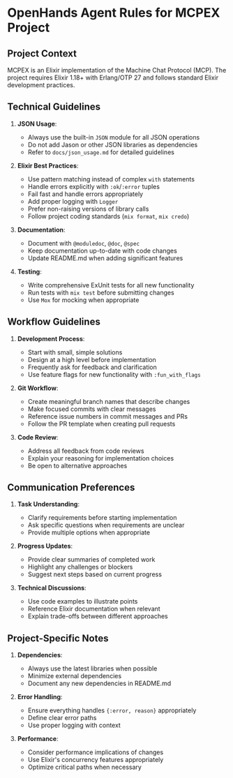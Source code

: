 # OpenHands Agent Rules for MCPEX Project

## Project Context

MCPEX is an Elixir implementation of the Machine Chat Protocol (MCP). The project requires Elixir 1.18+ with Erlang/OTP 27 and follows standard Elixir development practices.

## Technical Guidelines

1. **JSON Usage**: 
   - Always use the built-in `JSON` module for all JSON operations
   - Do not add Jason or other JSON libraries as dependencies
   - Refer to `docs/json_usage.md` for detailed guidelines

2. **Elixir Best Practices**:
   - Use pattern matching instead of complex `with` statements
   - Handle errors explicitly with `:ok`/`:error` tuples
   - Fail fast and handle errors appropriately
   - Add proper logging with `Logger`
   - Prefer non-raising versions of library calls
   - Follow project coding standards (`mix format`, `mix credo`)

3. **Documentation**:
   - Document with `@moduledoc`, `@doc`, `@spec`
   - Keep documentation up-to-date with code changes
   - Update README.md when adding significant features

4. **Testing**:
   - Write comprehensive ExUnit tests for all new functionality
   - Run tests with `mix test` before submitting changes
   - Use `Mox` for mocking when appropriate

## Workflow Guidelines

1. **Development Process**:
   - Start with small, simple solutions
   - Design at a high level before implementation
   - Frequently ask for feedback and clarification
   - Use feature flags for new functionality with `:fun_with_flags`

2. **Git Workflow**:
   - Create meaningful branch names that describe changes
   - Make focused commits with clear messages
   - Reference issue numbers in commit messages and PRs
   - Follow the PR template when creating pull requests

3. **Code Review**:
   - Address all feedback from code reviews
   - Explain your reasoning for implementation choices
   - Be open to alternative approaches

## Communication Preferences

1. **Task Understanding**:
   - Clarify requirements before starting implementation
   - Ask specific questions when requirements are unclear
   - Provide multiple options when appropriate

2. **Progress Updates**:
   - Provide clear summaries of completed work
   - Highlight any challenges or blockers
   - Suggest next steps based on current progress

3. **Technical Discussions**:
   - Use code examples to illustrate points
   - Reference Elixir documentation when relevant
   - Explain trade-offs between different approaches

## Project-Specific Notes

1. **Dependencies**:
   - Always use the latest libraries when possible
   - Minimize external dependencies
   - Document any new dependencies in README.md

2. **Error Handling**:
   - Ensure everything handles `{:error, reason}` appropriately
   - Define clear error paths
   - Use proper logging with context

3. **Performance**:
   - Consider performance implications of changes
   - Use Elixir's concurrency features appropriately
   - Optimize critical paths when necessary
